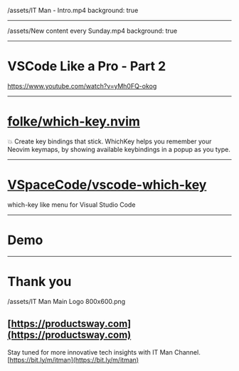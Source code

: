 /assets/IT Man - Intro.mp4
background: true

---

/assets/New content every Sunday.mp4
background: true

---

# VSCode Like a Pro - Part 2

https://www.youtube.com/watch?v=yMh0FQ-okog

---

# [folke/which-key.nvim](https://github.com/folke/which-key.nvim)

💥 Create key bindings that stick. WhichKey helps you remember your Neovim keymaps, by showing available keybindings in a popup as you type.

---

# [VSpaceCode/vscode-which-key](https://github.com/VSpaceCode/vscode-which-key)

which-key like menu for Visual Studio Code

---

# Demo

---

# Thank you

/assets/IT Man Main Logo 800x600.png

## [https://productsway.com](https://productsway.com)

Stay tuned for more innovative tech insights with IT Man Channel.
[https://bit.ly/m/itman](https://bit.ly/m/itman)
